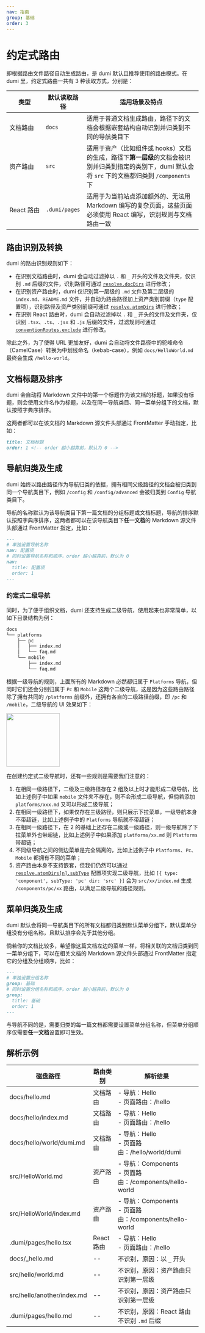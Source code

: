 ```yaml
---
nav: 指南
group: 基础
order: 3
---
```


# 约定式路由

即根据路由文件路径自动生成路由，是 dumi 默认且推荐使用的路由模式。在 dumi 里，约定式路由一共有 3 种读取方式，分别是：

| 类型                                                 | 默认读取路径                                            | 适用场景及特点                                                                                                                                        |
| ---------------------------------------------------- | ------------------------------------------------------- | ----------------------------------------------------------------------------------------------------------------------------------------------------- |
| 文档路由                                             | `docs`                                                  | 适用于普通文档生成路由，路径下的文档会根据嵌套结构自动识别并归类到不同的导航类目下                                                                    |
| 资产路由                                             | `src`                                                   | 适用于资产（比如组件或 hooks）文档的生成，路径下**第一层级**的文档会被识别并归类到指定的类别下，dumi 默认会将 `src` 下的文档都归类到 `/components` 下 |
| <span style="white-space: nowrap;">React 路由</span> | <span style="white-space: nowrap;">`.dumi/pages`</span> | 适用于为当前站点添加额外的、无法用 Markdown 编写的复杂页面，这些页面必须使用 React 编写，识别规则与文档路由一致                                       |

## 路由识别及转换

dumi 的路由识别规则如下：

- 在识别文档路由时，dumi 会自动过滤掉以 `.` 和 `_` 开头的文件及文件夹，仅识别 `.md` 后缀的文件，识别路径可通过 [`resolve.docDirs`](../config/index.md#resolve) 进行修改；
- 在识别资产路由时，dumi 仅识别第一层级的 `.md` 文件及第二层级的 `index.md`、`README.md` 文件，并自动为路由路径加上资产类别前缀（`type` 配置项），识别路径及资产类别前缀可通过 [`resolve.atomDirs`](../config/index.md#resolve) 进行修改；
- 在识别 React 路由时，dumi 会自动过滤掉以 `.` 和 `_` 开头的文件及文件夹，仅识别 `.tsx`、`.ts`、`.jsx` 和 `.js` 后缀的文件，过滤规则可通过 [`conventionRoutes.exclude`](../config/index.md#conventionroutes) 进行修改。

除此之外，为了使得 URL 更加友好，dumi 会自动将文件路径中的驼峰命令（CamelCase）转换为中划线命名（kebab-case），例如 `docs/HelloWorld.md` 最终会生成 `/hello-world`。

## 文档标题及排序

dumi 会自动将 Markdown 文件中的第一个标题作为该文档的标题，如果没有标题，则会使用文件名作为标题，以及在同一导航类目、同一菜单分组下的文档，默认按照字典序排序。

这两者都可以在该文档的 Markdown 源文件头部通过 FrontMatter 手动指定，比如：

```md
title: 文档标题
order: 1 <!-- order 越小越靠前，默认为 0 -->
```

## 导航归类及生成

dumi 始终以路由路径作为导航归类的依据，拥有相同父级路径的文档会被归类到同一个导航类目下，例如 `/config` 和 `/config/advanced` 会被归类到 `Config` 导航类目下。

导航的名称默认为该导航类目下第一篇文档的分组标题或文档标题，导航的排序默认按照字典序排序，这两者都可以在该导航类目下**任一文档**的 Markdown 源文件头部通过 FrontMatter 指定，比如：

```md
---
# 单独设置导航名称
nav: 配置项
# 同时设置导航名称和顺序，order 越小越靠前，默认为 0
nav:
  title: 配置项
  order: 1
---
```

### 约定式二级导航

同时，为了便于组织文档，dumi 还支持生成二级导航，使用起来也非常简单，以如下目录结构为例：

```bash
docs
└── platforms
    ├── pc
    │   ├── index.md
    │   └── faq.md
    └── mobile
        ├── index.md
        └── faq.md
```

根据一级导航的规则，上面所有的 Markdown 必然都归属于 `Platforms` 导航，但同时它们还会分别归属于 `Pc` 和 `Mobile` 这两个二级导航，这是因为这些路由路径除了拥有共同的 `/platforms` 前缀外，还拥有各自的二级路径前缀，即 `/pc` 和 `/mobile`，二级导航的 UI 效果如下：

<img src="https://gw.alipayobjects.com/zos/bmw-prod/85a246ef-5f74-4f70-97fe-f6b40968e0bf/lhpzbiod_w288_h232.jpeg" width="140" />

在创建约定式二级导航时，还有一些规则是需要我们注意的：

1. 在相同一级路径下，二级及三级路径存在 2 组及以上时才能形成二级导航，比如上述例子中如果 `mobile` 文件夹不存在，则不会形成二级导航，但倘若添加 `platforms/xxx.md` 又可以形成二级导航；
2. 在相同一级路径下，如果仅存在三级路径，则只展示下拉菜单，一级导航本身不带超链，比如上述例子中的 `Platforms` 导航就不带超链；
3. 在相同一级路径下，在 2 的基础上还存在二级或一级路径，则一级导航除了下拉菜单外也带超链，比如上述例子中如果添加 `platforms/xx.md` 则 `Platforms` 带超链；
4. 不同级导航之间的侧边菜单是完全隔离的，比如上述例子中 `Platforms`、`Pc`、`Mobile` 都拥有不同的菜单；
5. 资产路由本身不支持嵌套，但我们仍然可以通过 [`resolve.atomDirs[n].subType`](../config/index.md#resolve) 配置项实现二级导航，比如 `[{ type: 'component', subType: 'pc' dir: 'src' }]` 会为 `src/xx/index.md` 生成 `/components/pc/xx` 路由，以满足二级导航的路径规则。

## 菜单归类及生成

dumi 默认会将同一导航类目下的所有文档都归类到默认菜单分组下，默认菜单分组没有分组名称，且默认排序会先于其他分组。

倘若你的文档比较多，希望像这篇文档左边的菜单一样，将相关联的文档归类到同一菜单分组下，可以在相关文档的 Markdown 源文件头部通过 FrontMatter 指定它的分组及分组顺序，比如：

```md
---
# 单独设置分组名称
group: 基础
# 同时设置分组名称和顺序，order 越小越靠前，默认为 0
group:
  title: 基础
  order: 1
---
```

与导航不同的是，需要归类的每一篇文档都需要设置菜单分组名称，但菜单分组顺序仅需要**任一文档**设置即可生效。

## 解析示例

| 磁盘路径                   | 路由类别   | 解析结果                                                  |
| -------------------------- | ---------- | --------------------------------------------------------- |
| docs/hello.md              | 文档路由   | - 导航：Hello<br>- 页面路由：/hello                       |
| docs/hello/index.md        | 文档路由   | - 导航：Hello<br>- 页面路由：/hello                       |
| docs/hello/world/dumi.md   | 文档路由   | - 导航：Hello<br>- 页面路由：/hello/world/dumi            |
| src/HelloWorld.md          | 资产路由   | - 导航：Components<br>- 页面路由：/components/hello-world |
| src/HelloWorld/index.md    | 资产路由   | - 导航：Components<br>- 页面路由：/components/hello-world |
| .dumi/pages/hello.tsx      | React 路由 | - 导航：Hello<br>- 页面路由：/hello                       |
| docs/\_hello.md            | --         | 不识别，原因：以 `_` 开头                                 |
| src/hello/world.md         | --         | 不识别，原因：资产路由只识别第一层级                      |
| src/hello/another/index.md | --         | 不识别，原因：资产路由只识别第一层级                      |
| .dumi/pages/hello.md       | --         | 不识别，原因：React 路由不识别 `.md` 后缀                 |
